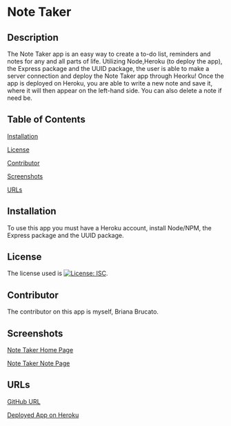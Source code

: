 # Note Taker

## Description
The Note Taker app is an easy way to create a to-do list, reminders and notes for any and all parts of life. Utilizing Node,Heroku (to deploy the app), the Express package and the UUID package, the user is able to make a server connection and deploy the Note Taker app through Heorku! Once the app is deployed on Heroku, you are able to write a new note and save it, where it will then appear on the left-hand side. You can also delete a note if need be. 

## Table of Contents
[Installation](#installation)

[License](#license)

[Contributor](#contributor)

[Screenshots](#screenshots)

[URLs](#urls)

## Installation
To use this app you must have a Heroku account, install Node/NPM, the Express package and the UUID package.

## License
The license used is [![License: ISC](https://img.shields.io/badge/License-ISC-blue.svg)](https://opensource.org/licenses/ISC).

## Contributor
The contributor on this app is myself, Briana Brucato.


## Screenshots
[Note Taker Home Page](screenshots\heroku-note1.png)

[Note Taker Note Page](screenshots\heroku-note2.png)


## URLs
[GitHub URL](https://github.com/bebrucato/note-taker)

[Deployed App on Heroku](https://gentle-springs-84762.herokuapp.com/)